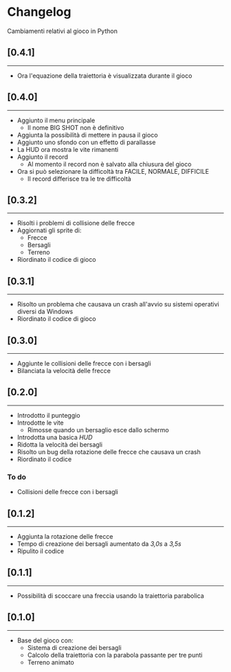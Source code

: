 # **Changelog**

Cambiamenti relativi al gioco in Python  

## **[0.4.1]**
---
* Ora l'equazione della traiettoria è visualizzata durante il gioco


## **[0.4.0]**
---
* Aggiunto il menu principale
  * Il nome BIG SHOT non è definitivo
* Aggiunta la possibilità di mettere in pausa il gioco
* Aggiunto uno sfondo con un effetto di parallasse
* La HUD ora mostra le vite rimanenti
* Aggiunto il record
  * Al momento il record non è salvato alla chiusura del gioco
* Ora si può selezionare la difficoltà tra FACILE, NORMALE, DIFFICILE
  * Il record differisce tra le tre difficoltà

## **[0.3.2]**
---
* Risolti i problemi di collisione delle frecce
* Aggiornati gli sprite di:
  * Frecce
  * Bersagli
  * Terreno
* Riordinato il codice di gioco

## **[0.3.1]**
---
* Risolto un problema che causava un crash all'avvio su sistemi operativi diversi da Windows
* Riordinato il codice di gioco


## **[0.3.0]**
---
* Aggiunte le collisioni delle frecce con i bersagli
* Bilanciata la velocità delle frecce


## **[0.2.0]**
---

* Introdotto il punteggio
* Introdotte le vite
  * Rimosse quando un bersaglio esce dallo schermo
* Introdotta una basica *HUD*
* Ridotta la velocità dei bersagli
* Risolto un bug della rotazione delle frecce che causava un crash
* Riordinato il codice
### **To do**
* Collisioni delle frecce con i bersagli


## **[0.1.2]**
---

* Aggiunta la rotazione delle frecce
* Tempo di creazione dei bersagli aumentato da *3,0s* a *3,5s*
* Ripulito il codice


## **[0.1.1]**
---

* Possibilità di scoccare una freccia usando la traiettoria parabolica


## **[0.1.0]**
---

* Base del gioco con:
  * Sistema di creazione dei bersagli
  * Calcolo della traiettoria con la parabola passante per tre punti
  * Terreno animato
